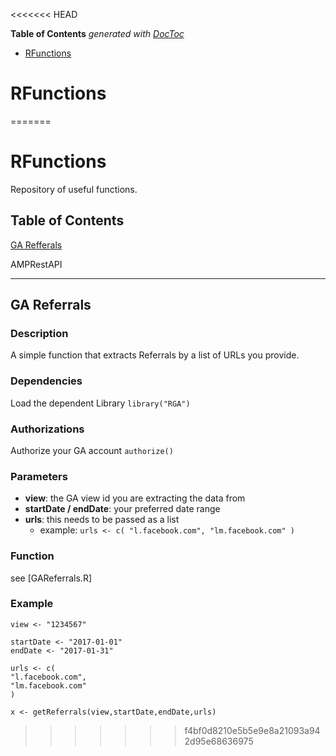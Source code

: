 <<<<<<< HEAD
<!-- START doctoc generated TOC please keep comment here to allow auto update -->
<!-- DON'T EDIT THIS SECTION, INSTEAD RE-RUN doctoc TO UPDATE -->
**Table of Contents**  *generated with [DocToc](https://github.com/thlorenz/doctoc)*

- [RFunctions](#rfunctions)

<!-- END doctoc generated TOC please keep comment here to allow auto update -->

# RFunctions
=======
# RFunctions

Repository of useful functions.

## Table of Contents

[GA Refferals](#user-content-ga-referrals)

AMPRestAPI

----

## GA Referrals

### Description

A simple function that extracts Referrals by a list of URLs you provide. 

### Dependencies

Load the dependent Library
`library("RGA")`

### Authorizations

Authorize your GA account
`authorize()` 

### Parameters

 - **view**: the GA view id you are extracting the data from 
 - **startDate /  endDate**: your preferred date range 
 - **urls**: this needs to be passed as a list 
	 - example: `urls <- c( "l.facebook.com", "lm.facebook.com" )`

### Function

see [GAReferrals.R]

### Example

    view <- "1234567"
    
    startDate <- "2017-01-01"
    endDate <- "2017-01-31"
    
    urls <- c(
    "l.facebook.com",
    "lm.facebook.com"
    )
    
    x <- getReferrals(view,startDate,endDate,urls)
>>>>>>> f4bf0d8210e5b5e9e8a21093a942d95e68636975
